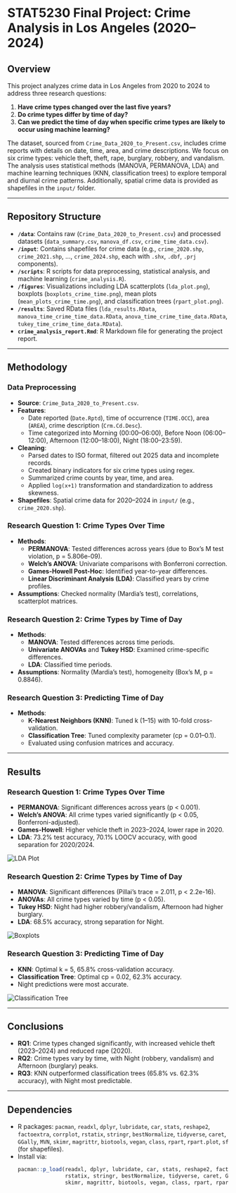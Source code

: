 # STAT5230 Final Project: Crime Analysis in Los Angeles (2020–2024)

## Overview
This project analyzes crime data in Los Angeles from 2020 to 2024 to address three research questions:
1. **Have crime types changed over the last five years?**
2. **Do crime types differ by time of day?**
3. **Can we predict the time of day when specific crime types are likely to occur using machine learning?**

The dataset, sourced from `Crime_Data_2020_to_Present.csv`, includes crime reports with details on date, time, area, and crime descriptions. We focus on six crime types: vehicle theft, theft, rape, burglary, robbery, and vandalism. The analysis uses statistical methods (MANOVA, PERMANOVA, LDA) and machine learning techniques (KNN, classification trees) to explore temporal and diurnal crime patterns. Additionally, spatial crime data is provided as shapefiles in the `input/` folder.

---

## Repository Structure
- **`/data`**: Contains raw (`Crime_Data_2020_to_Present.csv`) and processed datasets (`data_summary.csv`, `manova_df.csv`, `crime_time_data.csv`).
- **`/input`**: Contains shapefiles for crime data (e.g., `crime_2020.shp`, `crime_2021.shp`, ..., `crime_2024.shp`, each with `.shx`, `.dbf`, `.prj` components).
- **`/scripts`**: R scripts for data preprocessing, statistical analysis, and machine learning (`crime_analysis.R`).
- **`/figures`**: Visualizations including LDA scatterplots (`lda_plot.png`), boxplots (`boxplots_crime_time.png`), mean plots (`mean_plots_crime_time.png`), and classification trees (`rpart_plot.png`).
- **`/results`**: Saved RData files (`lda_results.RData`, `manova_time_crime_time_data.RData`, `anova_time_crime_time_data.RData`, `tukey_time_crime_time_data.RData`).
- **`crime_analysis_report.Rmd`**: R Markdown file for generating the project report.

---

## Methodology

### Data Preprocessing
- **Source**: `Crime_Data_2020_to_Present.csv`.
- **Features**:
  - Date reported (`Date.Rptd`), time of occurrence (`TIME.OCC`), area (`AREA`), crime description (`Crm.Cd.Desc`).
  - Time categorized into Morning (00:00–06:00), Before Noon (06:00–12:00), Afternoon (12:00–18:00), Night (18:00–23:59).
- **Cleaning**:
  - Parsed dates to ISO format, filtered out 2025 data and incomplete records.
  - Created binary indicators for six crime types using regex.
  - Summarized crime counts by year, time, and area.
  - Applied `log(x+1)` transformation and standardization to address skewness.
- **Shapefiles**: Spatial crime data for 2020–2024 in `input/` (e.g., `crime_2020.shp`).

### Research Question 1: Crime Types Over Time
- **Methods**:
  - **PERMANOVA**: Tested differences across years (due to Box’s M test violation, p = 5.806e-09).
  - **Welch’s ANOVA**: Univariate comparisons with Bonferroni correction.
  - **Games-Howell Post-Hoc**: Identified year-to-year differences.
  - **Linear Discriminant Analysis (LDA)**: Classified years by crime profiles.
- **Assumptions**: Checked normality (Mardia’s test), correlations, scatterplot matrices.

### Research Question 2: Crime Types by Time of Day
- **Methods**:
  - **MANOVA**: Tested differences across time periods.
  - **Univariate ANOVAs** and **Tukey HSD**: Examined crime-specific differences.
  - **LDA**: Classified time periods.
- **Assumptions**: Normality (Mardia’s test), homogeneity (Box’s M, p = 0.8846).

### Research Question 3: Predicting Time of Day
- **Methods**:
  - **K-Nearest Neighbors (KNN)**: Tuned k (1–15) with 10-fold cross-validation.
  - **Classification Tree**: Tuned complexity parameter (cp = 0.01–0.1).
  - Evaluated using confusion matrices and accuracy.

---

## Results

### Research Question 1: Crime Types Over Time
- **PERMANOVA**: Significant differences across years (p < 0.001).
- **Welch’s ANOVA**: All crime types varied significantly (p < 0.05, Bonferroni-adjusted).
- **Games-Howell**: Higher vehicle theft in 2023–2024, lower rape in 2020.
- **LDA**: 73.2% test accuracy, 70.1% LOOCV accuracy, with good separation for 2020/2024.

![LDA Plot](figures/lda_plot.png)

### Research Question 2: Crime Types by Time of Day
- **MANOVA**: Significant differences (Pillai’s trace = 2.011, p < 2.2e-16).
- **ANOVAs**: All crime types varied by time (p < 0.05).
- **Tukey HSD**: Night had higher robbery/vandalism, Afternoon had higher burglary.
- **LDA**: 68.5% accuracy, strong separation for Night.

![Boxplots](figures/boxplots_crime_time.png)

### Research Question 3: Predicting Time of Day
- **KNN**: Optimal k = 5, 65.8% cross-validation accuracy.
- **Classification Tree**: Optimal cp = 0.02, 62.3% accuracy.
- Night predictions were most accurate.

![Classification Tree](figures/rpart_plot.png)

---

## Conclusions
- **RQ1**: Crime types changed significantly, with increased vehicle theft (2023–2024) and reduced rape (2020).
- **RQ2**: Crime types vary by time, with Night (robbery, vandalism) and Afternoon (burglary) peaks.
- **RQ3**: KNN outperformed classification trees (65.8% vs. 62.3% accuracy), with Night most predictable.

---

## Dependencies
- R packages: `pacman`, `readxl`, `dplyr`, `lubridate`, `car`, `stats`, `reshape2`, `factoextra`, `corrplot`, `rstatix`, `stringr`, `bestNormalize`, `tidyverse`, `caret`, `GGally`, `MVN`, `skimr`, `magrittr`, `biotools`, `vegan`, `class`, `rpart`, `rpart.plot`, `sf` (for shapefiles).
- Install via:
  ```R
  pacman::p_load(readxl, dplyr, lubridate, car, stats, reshape2, factoextra, corrplot, 
                 rstatix, stringr, bestNormalize, tidyverse, caret, GGally, MVN, 
                 skimr, magrittr, biotools, vegan, class, rpart, rpart.plot, sf)
